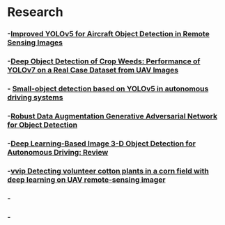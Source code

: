 # Research
### -[Improved YOLOv5 for Aircraft Object Detection in Remote Sensing Images](https://ieeexplore.ieee.org/abstract/document/10005162)

### -[Deep Object Detection of Crop Weeds: Performance of YOLOv7 on a Real Case Dataset from UAV Images](https://www.mdpi.com/2072-4292/15/2/539)
### - [Small-object detection based on YOLOv5 in autonomous driving systems](https://www.sciencedirect.com/science/article/abs/pii/S0167865523000727)

### -[Robust Data Augmentation Generative Adversarial Network for Object Detection](https://www.mdpi.com/1424-8220/23/1/157)
### -[Deep Learning-Based Image 3-D Object Detection for Autonomous Driving: Review](https://www.sciencedirect.com/science/article/abs/pii/S0034425723000366)
### -[vvip Detecting volunteer cotton plants in a corn field with deep learning on UAV remote-sensing imager](https://www.sciencedirect.com/science/article/pii/S0168169922008596)
### -[]()
### -[]()
